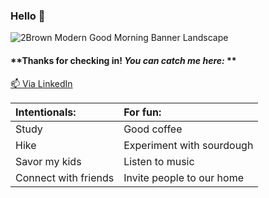 ### Hello 👋
![2Brown Modern Good Morning Banner Landscape](https://user-images.githubusercontent.com/97361877/227644165-34c038c1-cdf1-4966-9fd4-0a8387f6b0f9.jpg)

#### **Thanks for checking in! *You can catch me here:* **
[📫 Via LinkedIn](https://www.linkedin.com/in/dorothy-couch/)

| Intentionals: | For fun: |
| :--- | :--- |
| Study | Good coffee |
| Hike | Experiment with sourdough |
| Savor my kids | Listen to music |
| Connect with friends | Invite people to our home | 
